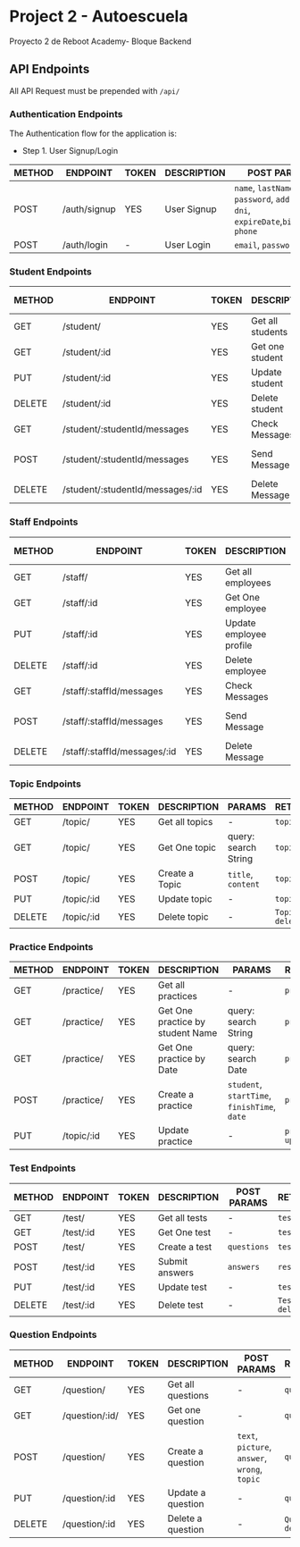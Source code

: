 # Project 2 - Autoescuela
Proyecto 2 de Reboot Academy- Bloque Backend

## API Endpoints

All API Request must be prepended with `/api/`


### Authentication Endpoints

The Authentication flow for the application is:

- Step 1. User Signup/Login

METHOD | ENDPOINT         | TOKEN | DESCRIPTION              | POST PARAMS                                     | RETURNS
-------|------------------|-------|--------------------------|-------------------------------------------------|--------------------
POST   | /auth/signup     | YES    |User Signup              | `name`, `lastName`, `email`, `password`, `address`, `dni`, `expireDate`,`birthDate`, `phone`  | `token`
POST   | /auth/login      | -     | User Login               | `email`, `password`                             | `token`

### Student Endpoints
METHOD | ENDPOINT         | TOKEN | DESCRIPTION              | POST PARAMS                                     | RETURNS
-------|------------------|-------|--------------------------|-------------------------------------------------|--------------------
GET   | /student/     | YES     | Get all students            | -  | `profile`
GET   | /student/:id     | YES     | Get one student            | -  | `profilet`
PUT   | /student/:id     | YES     | Update student            | -  | `profile`
DELETE  | /student/:id     | YES     | Delete student             | -  | `student deleted`
GET   | /student/:studentId/messages     | YES     | Check Messages            | - | messages
POST   | /student/:studentId/messages     | YES     | Send Message              | `text`, `toTeacher`  | Message sent to `toTeacher.email`
DELETE   | /student/:studentId/messages/:id     | YES     | Delete Message              |`messageId`   | Message deleted

### Staff Endpoints
METHOD | ENDPOINT         | TOKEN | DESCRIPTION              | POST PARAMS                                     | RETURNS
-------|------------------|-------|--------------------------|-------------------------------------------------|--------------------
GET   | /staff/     | YES     | Get all employees             | -  | `profile`
GET   | /staff/:id     | YES     | Get One employee             | -  | `profile`
PUT   | /staff/:id     | YES     | Update employee profile              | -  | `profile`
DELETE  | /staff/:id     | YES     | Delete employee              | -  | `Employee deleted`
GET   | /staff/:staffId/messages     | YES     | Check Messages            | - | messages
POST   | /staff/:staffId/messages     | YES     | Send Message              | `text`, `toStudent`  | Message sent to `toStudent.email`
DELETE   | /staff/:staffId/messages/:id     | YES     | Delete Message              |`messageId`   | Message deleted

### Topic Endpoints
METHOD | ENDPOINT         | TOKEN | DESCRIPTION              | PARAMS                                     | RETURNS
-------|------------------|-------|--------------------------|-------------------------------------------------|--------------------
GET   | /topic/     | YES     | Get all topics           | -  | `topics`
GET   | /topic/     | YES     | Get One topic          | query: search String  | `topic`
POST   | /topic/     | YES     | Create a Topic         | `title`, `content`  | `topic`
PUT   | /topic/:id     | YES     | Update topic              | -  | `topic`
DELETE  | /topic/:id     | YES     | Delete topic              | -  | `Topic deleted`

### Practice Endpoints
METHOD | ENDPOINT         | TOKEN | DESCRIPTION              | PARAMS                                     | RETURNS
-------|------------------|-------|--------------------------|-------------------------------------------------|--------------------
GET   | /practice/     | YES     | Get all practices           | -  | `practices`
GET   | /practice/    | YES     | Get One practice by student Name         | query: search String  | `practice`
GET   | /practice/    | YES     | Get One practice by Date         | query: search Date  | `practice`
POST   | /practice/     | YES     | Create a practice         | `student`, `startTime`, `finishTime`, `date` | `practice`
PUT   | /topic/:id     | YES     | Update practice              | -  | `practice updated`

### Test Endpoints
METHOD | ENDPOINT         | TOKEN | DESCRIPTION              | POST PARAMS                                     | RETURNS
-------|------------------|-------|--------------------------|-------------------------------------------------|--------------------
GET   | /test/     | YES     | Get all tests           | -  | `tests`
GET   | /test/:id     | YES     | Get One test        | -  | `test`
POST   | /test/     | YES     | Create a test         | `questions`  | `test`
POST   | /test/:id     | YES     | Submit answers        | `answers`  | `results`
PUT   | /test/:id     | YES     | Update test             | -  | `test`
DELETE  | /test/:id     | YES     | Delete test            | -  | `Test deleted`

### Question Endpoints
METHOD | ENDPOINT         | TOKEN | DESCRIPTION              | POST PARAMS                                     | RETURNS
-------|------------------|-------|--------------------------|-------------------------------------------------|--------------------
GET   | /question/     | YES     | Get all questions           | -  | `questions`
GET   | /question/:id/     | YES     | Get one question           | -  | `question`
POST   | /question/     | YES     | Create a question        | `text`, `picture`, `answer`, `wrong`, `topic` | `question`
PUT   | /question/:id     | YES     | Update a question            | -  | `question`
DELETE  | /question/:id     | YES     | Delete a question            | -  | `Question deleted`
